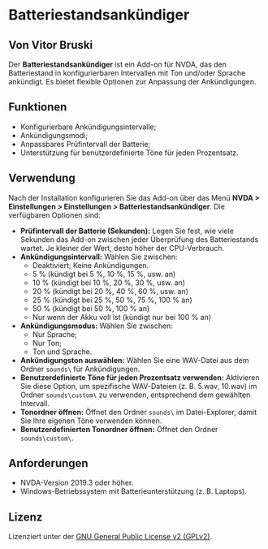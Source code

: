 # Batteriestandsankündiger
## Von Vitor Bruski
Der **Batteriestandsankündiger** ist ein Add-on für NVDA, das den Batteriestand in konfigurierbaren Intervallen mit Ton und/oder Sprache ankündigt. Es bietet flexible Optionen zur Anpassung der Ankündigungen.
## Funktionen
- Konfigurierbare Ankündigungsintervalle;
- Ankündigungsmodi;
- Anpassbares Prüfintervall der Batterie;
- Unterstützung für benutzerdefinierte Töne für jeden Prozentsatz.
## Verwendung
Nach der Installation konfigurieren Sie das Add-on über das Menü **NVDA > Einstellungen > Einstellungen > Batteriestandsankündiger**. Die verfügbaren Optionen sind:
- **Prüfintervall der Batterie (Sekunden):** Legen Sie fest, wie viele Sekunden das Add-on zwischen jeder Überprüfung des Batteriestands wartet. Je kleiner der Wert, desto höher der CPU-Verbrauch.
- **Ankündigungsintervall:** Wählen Sie zwischen:
  - Deaktiviert; Keine Ankündigungen.
  - 5 % (kündigt bei 5 %, 10 %, 15 %, usw. an)
  - 10 % (kündigt bei 10 %, 20 %, 30 %, usw. an)
  - 20 % (kündigt bei 20 %, 40 %, 60 %, usw. an)
  - 25 % (kündigt bei 25 %, 50 %, 75 %, 100 % an)
  - 50 % (kündigt bei 50 %, 100 % an)
  - Nur wenn der Akku voll ist (kündigt nur bei 100 % an)
- **Ankündigungsmodus:** Wählen Sie zwischen:
  - Nur Sprache;
  - Nur Ton;
  - Ton und Sprache.
- **Ankündigungston auswählen:** Wählen Sie eine WAV-Datei aus dem Ordner `sounds\` für Ankündigungen.
- **Benutzerdefinierte Töne für jeden Prozentsatz verwenden:** Aktivieren Sie diese Option, um spezifische WAV-Dateien (z. B. 5.wav, 10.wav) im Ordner `sounds\custom\` zu verwenden, entsprechend dem gewählten Intervall.
- **Tonordner öffnen:** Öffnet den Ordner `sounds\` im Datei-Explorer, damit Sie Ihre eigenen Töne verwenden können.
- **Benutzerdefinierten Tonordner öffnen:** Öffnet den Ordner `sounds\custom\`.
## Anforderungen
- NVDA-Version 2019.3 oder höher.
- Windows-Betriebssystem mit Batterieunterstützung (z. B. Laptops).
## Lizenz
Lizenziert unter der [GNU General Public License v2 (GPLv2)](https:\\www.gnu.org\licenses\gpl-2.0.html).